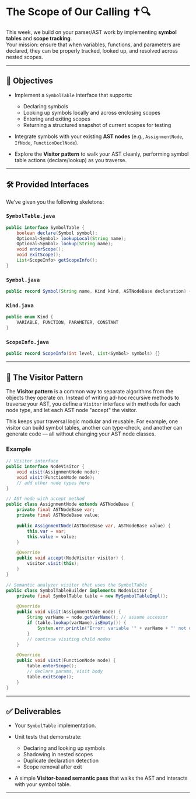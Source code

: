 
# The Scope of Our Calling ✝️🔍

This week, we build on your parser/AST work by implementing **symbol tables** and **scope tracking**.  
Your mission: ensure that when variables, functions, and parameters are declared, they can be properly tracked, looked up, and resolved across nested scopes.

---

## 🎯 Objectives

- Implement a `SymbolTable` interface that supports:
  - Declaring symbols
  - Looking up symbols locally and across enclosing scopes
  - Entering and exiting scopes
  - Returning a structured snapshot of current scopes for testing

- Integrate symbols with your existing **AST nodes** (e.g., `AssignmentNode`, `IfNode`, `FunctionDeclNode`).

- Explore the **Visitor pattern** to walk your AST cleanly, performing symbol table actions (declare/lookup) as you traverse.

---

## 🛠 Provided Interfaces

We’ve given you the following skeletons:

### `SymbolTable.java`
```java
public interface SymbolTable {
    boolean declare(Symbol symbol);
    Optional<Symbol> lookupLocal(String name);
    Optional<Symbol> lookup(String name);
    void enterScope();
    void exitScope();
    List<ScopeInfo> getScopeInfo();
}
````

### `Symbol.java`

```java
public record Symbol(String name, Kind kind, ASTNodeBase declaration) {}
```

### `Kind.java`

```java
public enum Kind {
    VARIABLE, FUNCTION, PARAMETER, CONSTANT
}
```

### `ScopeInfo.java`

```java
public record ScopeInfo(int level, List<Symbol> symbols) {}
```

---

## 📖 The Visitor Pattern

The **Visitor pattern** is a common way to separate algorithms from the objects they operate on.
Instead of writing ad-hoc recursive methods to traverse your AST, you define a `Visitor` interface with methods for each node type, and let each AST node "accept" the visitor.

This keeps your traversal logic modular and reusable. For example, one visitor can build symbol tables, another can type-check, and another can generate code — all without changing your AST node classes.

### Example

```java
// Visitor interface
public interface NodeVisitor {
    void visit(AssignmentNode node);
    void visit(FunctionNode node);
    // add other node types here
}

// AST node with accept method
public class AssignmentNode extends ASTNodeBase {
    private final ASTNodeBase var;
    private final ASTNodeBase value;

    public AssignmentNode(ASTNodeBase var, ASTNodeBase value) {
        this.var = var;
        this.value = value;
    }

    @Override
    public void accept(NodeVisitor visitor) {
        visitor.visit(this);
    }
}

// Semantic analyzer visitor that uses the SymbolTable
public class SymbolTableBuilder implements NodeVisitor {
    private final SymbolTable table = new MySymbolTableImpl();

    @Override
    public void visit(AssignmentNode node) {
        String varName = node.getVarName(); // assume accessor
        if (table.lookup(varName).isEmpty()) {
            System.err.println("Error: variable '" + varName + "' not declared.");
        }
        // continue visiting child nodes
    }

    @Override
    public void visit(FunctionNode node) {
        table.enterScope();
        // declare params, visit body
        table.exitScope();
    }
}
```

---

## ✅ Deliverables

* Your `SymbolTable` implementation.
* Unit tests that demonstrate:

  * Declaring and looking up symbols
  * Shadowing in nested scopes
  * Duplicate declaration detection
  * Scope removal after exit
* A simple **Visitor-based semantic pass** that walks the AST and interacts with your symbol table.

---

